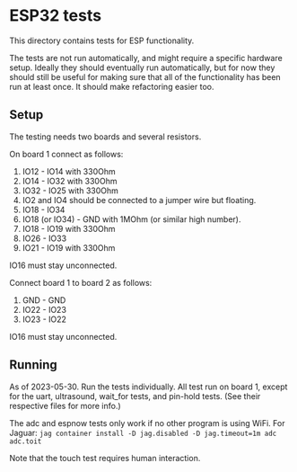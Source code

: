 # ESP32 tests

This directory contains tests for ESP functionality.

The tests are not run automatically, and might require a specific hardware setup.
Ideally they should eventually run automatically, but for now they should still
be useful for making sure that all of the functionality has been run at least
once. It should make refactoring easier too.

## Setup

The testing needs two boards and several resistors.

On board 1 connect as follows:
1. IO12 - IO14 with 330Ohm
2. IO14 - IO32 with 330Ohm
3. IO32 - IO25 with 330Ohm
4. IO2 and IO4 should be connected to a jumper wire but floating.
6. IO18 - IO34
7. IO18 (or IO34) - GND with 1MOhm (or similar high number).
5. IO18 - IO19 with 330Ohm
8. IO26 - IO33
9. IO21 - IO19 with 330Ohm

IO16 must stay unconnected.

Connect board 1 to board 2 as follows:
1. GND - GND
2. IO22 - IO23
3. IO23 - IO22

IO16 must stay unconnected.

## Running

As of 2023-05-30.
Run the tests individually. All test run on board 1, except for the
uart, ultrasound, wait_for tests, and pin-hold tests. (See their respective files for more info.)

The adc and espnow tests only work if no other program is using WiFi.
For Jaguar:
`jag container install -D jag.disabled -D jag.timeout=1m adc adc.toit`

Note that the touch test requires human interaction.
